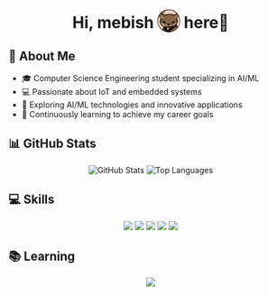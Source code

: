 <div align="center">
<h1>
    Hi, mebish <img src='assets/hecker.png' height="40" width="auto" alt="hecker" style="vertical-align: bottom;"> here👋 
</h1>
</div>

## 🚀 About Me
- 🎓 Computer Science Engineering student specializing in AI/ML
- 💻 Passionate about IoT and embedded systems
- 🤖 Exploring AI/ML technologies and innovative applications
- 🌱 Continuously learning to achieve my career goals

## 📊 GitHub Stats
<p align="center">
    <img src="https://github-readme-stats.vercel.app/api?username=mebishp&theme=tokyonight&show_icons=true&hide_border=true&count_private=false" alt="GitHub Stats" />
    <img src="https://github-readme-stats.vercel.app/api/top-langs/?username=mebishp&theme=tokyonight&show_icons=true&hide_border=true&layout=compact" alt="Top Languages" />
</p>

## 💻 Skills
<p align="center">
    <img src="https://img.shields.io/badge/Python-3776AB?style=for-the-badge&logo=python&logoColor=white" />
    <img src="https://img.shields.io/badge/Java-ED8B00?style=for-the-badge&logo=java&logoColor=white" />
    <img src="https://img.shields.io/badge/C-00599C?style=for-the-badge&logo=c&logoColor=white" />
    <img src="https://img.shields.io/badge/HTML5-E34F26?style=for-the-badge&logo=html5&logoColor=white" />
    <img src="https://img.shields.io/badge/CSS3-1572B6?style=for-the-badge&logo=css3&logoColor=white" />
</p>

## 📚 Learning
<p align="center">
    <img src="https://img.shields.io/badge/JavaScript-F7DF1E?style=for-the-badge&logo=javascript&logoColor=black" />
</p>

